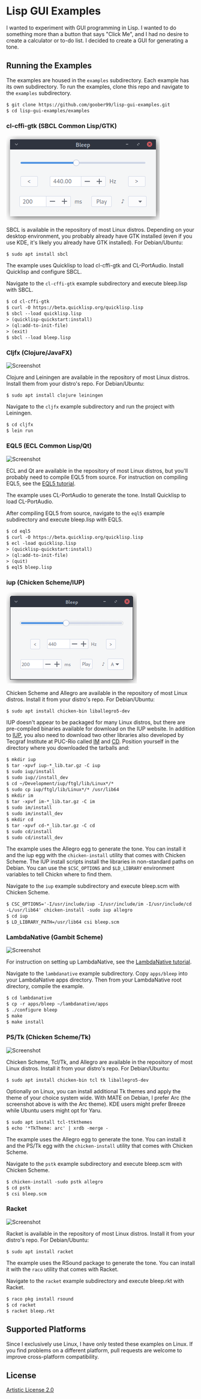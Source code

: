 # Lisp GUI Examples

I wanted to experiment with GUI programming in Lisp. I wanted to do something
more than a button that says "Click Me", and I had no desire to create a
calculator or to-do list. I decided to create a GUI for generating a tone.

## Running the Examples

The examples are housed in the `examples` subdirectory. Each example has its
own subdirectory. To run the examples, clone this repo and navigate to the
`examples` subdirectory.

```console
$ git clone https://github.com/goober99/lisp-gui-examples.git
$ cd lisp-gui-examples/examples
```

### cl-cffi-gtk (SBCL Common Lisp/GTK)

![Screenshot](screenshots/clcffigtk.png?raw=true "cl-cffi-gtk screenshot")

SBCL is available in the repository of most Linux distros. Depending on your
desktop environment, you probably already have GTK installed (even if you use
KDE, it's likely you already have GTK installed). For Debian/Ubuntu:

```console
$ sudo apt install sbcl
```

The example uses Quicklisp to load cl-cffi-gtk and CL-PortAudio. Install
Quicklisp and configure SBCL.

Navigate to the `cl-cffi-gtk` example subdirectory and execute bleep.lisp with
SBCL.

```console
$ cd cl-cffi-gtk
$ curl -O https://beta.quicklisp.org/quicklisp.lisp
$ sbcl --load quicklisp.lisp
> (quicklisp-quickstart:install)
> (ql:add-to-init-file)
> (exit)
$ sbcl --load bleep.lisp
```

### Cljfx (Clojure/JavaFX)

![Screenshot](screenshots/cljfx.png?raw=true "Cljfx screenshot")

Clojure and Leiningen are available in the repository of most Linux distros.
Install them from your distro's repo. For Debian/Ubuntu:

```console
$ sudo apt install clojure leiningen
```

Navigate to the `cljfx` example subdirectory and run the project with
Leiningen.

```console
$ cd cljfx
$ lein run
```

### EQL5 (ECL Common Lisp/Qt)

![Screenshot](screenshots/eql5.png?raw=true "EQL5 screenshot")

ECL and Qt are available in the repository of most Linux distros, but you'll
probably need to compile EQL5 from source. For instruction on compiling EQL5,
see the [EQL5
tutorial](https://github.com/goober99/lisp-gui-examples/blob/master/examples/eql5/tutorial.md#compiling-eql5).

The example uses CL-PortAudio to generate the tone. Install Quicklisp to load
CL-PortAudio.

After compiling EQL5 from source, navigate to the `eql5` example subdirectory
and execute bleep.lisp with EQL5.

```console
$ cd eql5
$ curl -O https://beta.quicklisp.org/quicklisp.lisp
$ ecl -load quicklisp.lisp
> (quicklisp-quickstart:install)
> (ql:add-to-init-file)
> (quit)
$ eql5 bleep.lisp
```

### iup (Chicken Scheme/IUP)

![Screenshot](screenshots/iup.png?raw=true "iup screenshot")

Chicken Scheme and Allegro are available in the repository of most Linux
distros. Install it from your distro's repo. For Debian/Ubuntu:

```console
$ sudo apt install chicken-bin liballegro5-dev
```

IUP doesn't appear to be packaged for many Linux distros, but there are
pre-compiled binaries available for download on the IUP website. In addition to
[IUP](https://www.tecgraf.puc-rio.br/iup/en/download.html), you also need to
download two other libraries also developed by Tecgraf Institute at PUC-Rio
called [IM](https://www.tecgraf.puc-rio.br/im/en/download.html) and
[CD](https://www.tecgraf.puc-rio.br/cd/en/download.html). Position yourself in
the directory where you downloaded the tarballs and:

```console
$ mkdir iup
$ tar -xpvf iup-*_lib.tar.gz -C iup
$ sudo iup/install
$ sudo iup//install_dev
$ cd ~/Development/iup/ftgl/lib/Linux*/*
$ sudo cp iup/ftgl/lib/Linux*/* /usr/lib64
$ mkdir im
$ tar -xpvf im-*_lib.tar.gz -C im
$ sudo im/install
$ sudo im/install_dev
$ mkdir cd
$ tar -xpvf cd-*_lib.tar.gz -C cd
$ sudo cd/install
$ sudo cd/install_dev
```

The example uses the Allegro egg to generate the tone. You can install it and
the iup egg with the `chicken-install` utility that comes with Chicken Scheme.
The IUP install scripts install the libraries in non-standard paths on Debian.
You can use the `$CSC_OPTIONS` and `$LD_LIBRARY` environment variables to tell
Chickn where to find them.

Navigate to the `iup` example subdirectory and execute bleep.scm with Chicken
Scheme.

```console
$ CSC_OPTIONS='-I/usr/include/iup -I/usr/include/im -I/usr/include/cd -L/usr/lib64' chicken-install -sudo iup allegro
$ cd iup
$ LD_LIBRARY_PATH=/usr/lib64 csi bleep.scm
```

### LambdaNative (Gambit Scheme)

![Screenshot](screenshots/lambdanative.png?raw=true "LambdaNative screenshot")

For instruction on setting up LambdaNative, see the [LambdaNative
tutorial](https://github.com/goober99/lisp-gui-examples/blob/master/examples/lambdanative/tutorial.md#installing-lambdanative).

Navigate to the `lambdanative` example subdirectory. Copy `apps/bleep` into
your LambdaNative apps directory. Then from your LambdaNative root directory,
compile the example.

```console
$ cd lambdanative
$ cp -r apps/bleep ~/lambdanative/apps
$ ./configure bleep
$ make
$ make install
```

### PS/Tk (Chicken Scheme/Tk)

![Screenshot](screenshots/pstk.png?raw=true "PS/Tk screenshot")

Chicken Scheme, Tcl/Tk, and Allegro are available in the repository of most
Linux distros. Install it from your distro's repo. For Debian/Ubuntu:

```console
$ sudo apt install chicken-bin tcl tk liballegro5-dev
```

Optionally on Linux, you can install additional Tk themes and apply the theme
of your choice system wide. With MATE on Debian, I prefer Arc (the screenshot
above is with the Arc theme). KDE users might prefer Breeze while Ubuntu users
might opt for Yaru.

```console
$ sudo apt install tcl-ttkthemes
$ echo '*TkTheme: arc' | xrdb -merge -
```

The example uses the Allegro egg to generate the tone. You can install it and
the PS/Tk egg with the `chicken-install` utility that comes with Chicken
Scheme.

Navigate to the `pstk` example subdirectory and execute bleep.scm with Chicken
Scheme.

```console
$ chicken-install -sudo pstk allegro
$ cd pstk
$ csi bleep.scm
```

### Racket

![Screenshot](screenshots/racket.png?raw=true "Racket screenshot")

Racket is available in the repository of most Linux distros. Install it from
your distro's repo. For Debian/Ubuntu:

```console
$ sudo apt install racket
```

The example uses the RSound package to generate the tone. You can install it
with the `raco` utility that comes with Racket.

Navigate to the `racket` example subdirectory and execute bleep.rkt with
Racket.

```console
$ raco pkg install rsound
$ cd racket
$ racket bleep.rkt
```

## Supported Platforms
Since I exclusively use Linux, I have only tested these examples on Linux. If
you find problems on a different platform, pull requests are welcome to improve
cross-platform compatibility.

## License
[Artistic License 2.0](https://www.perlfoundation.org/artistic-license-20.html)
